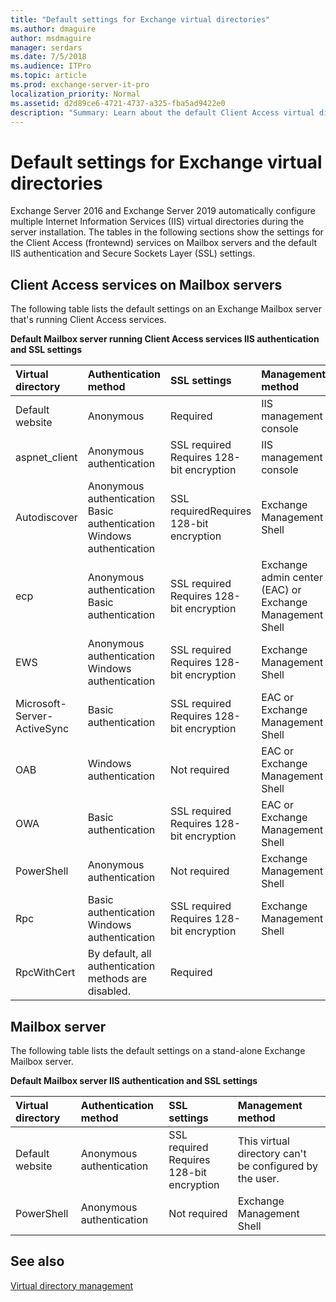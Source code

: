 ```yaml
---
title: "Default settings for Exchange virtual directories"
ms.author: dmaguire
author: msdmaguire
manager: serdars
ms.date: 7/5/2018
ms.audience: ITPro
ms.topic: article
ms.prod: exchange-server-it-pro
localization_priority: Normal
ms.assetid: d2d89ce6-4721-4737-a325-fba5ad9422e0
description: "Summary: Learn about the default Client Access virtual directory settings on Mailbox servers in Exchange 2016 and Exchange 2019."
---
```


# Default settings for Exchange virtual directories

Exchange Server 2016 and Exchange Server 2019 automatically configure multiple Internet Information Services (IIS) virtual directories during the server installation. The tables in the following sections show the settings for the Client Access (frontewnd) services on Mailbox servers and the default IIS authentication and Secure Sockets Layer (SSL) settings.

## Client Access services on Mailbox servers

The following table lists the default settings on an Exchange Mailbox server that's running Client Access services.

**Default Mailbox server running Client Access services IIS authentication and SSL settings**

|**Virtual directory**|**Authentication method**|**SSL settings**|**Management method**|
|:-----|:-----|:-----|:-----|
|Default website|Anonymous|Required|IIS management console|
|aspnet_client|Anonymous authentication|SSL required <br/> Requires 128-bit encryption|IIS management console|
|Autodiscover|Anonymous authentication <br/> Basic authentication <br/> Windows authentication|SSL requiredRequires 128-bit encryption|Exchange Management Shell|
|ecp|Anonymous authentication <br/> Basic authentication|SSL required <br/> Requires 128-bit encryption|Exchange admin center (EAC) or Exchange Management Shell|
|EWS|Anonymous authentication <br/> Windows authentication|SSL required <br/> Requires 128-bit encryption|Exchange Management Shell|
|Microsoft-Server-ActiveSync|Basic authentication|SSL required <br/> Requires 128-bit encryption|EAC or Exchange Management Shell|
|OAB|Windows authentication|Not required|EAC or Exchange Management Shell|
|OWA|Basic authentication|SSL required <br/> Requires 128-bit encryption|EAC or Exchange Management Shell|
|PowerShell|Anonymous authentication|Not required|Exchange Management Shell|
|Rpc|Basic authentication <br/> Windows authentication|SSL required <br/> Requires 128-bit encryption|Exchange Management Shell|
|RpcWithCert|By default, all authentication methods are disabled.|Required||
 
## Mailbox server

The following table lists the default settings on a stand-alone Exchange Mailbox server.

**Default Mailbox server IIS authentication and SSL settings**

|**Virtual directory**|**Authentication method**|**SSL settings**|**Management method**|
|:-----|:-----|:-----|:-----|
|Default website|Anonymous authentication|SSL required <br/> Requires 128-bit encryption|This virtual directory can't be configured by the user.|
|PowerShell|Anonymous authentication|Not required|Exchange Management Shell|
 
## See also

[Virtual directory management](https://https://technet.microsoft.com/library/ff952752(v=exchg.150).aspx)
